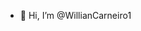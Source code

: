 - 👋 Hi, I’m @WillianCarneiro1


<!---
WillianCarneiro1/WillianCarneiro1 is a ✨ special ✨ repository because its `README.md` (this file) appears on your GitHub profile.
You can click the Preview link to take a look at your changes.
--->
